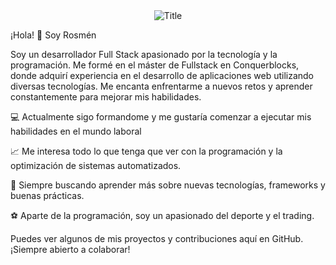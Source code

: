 <div align="center">
  <img src="https://readme-typing-svg.herokuapp.com?font=Architects+Daughter&color=%2338C2FF&size=40&center=true&vCenter=true&height=50&width=600&lines=Holaaa!+Soy+Rosmén+Valencia!!!;Bienvenidos+a+mi+perfil!" alt="Title"></img>
</div>

¡Hola! 👋 Soy Rosmén

Soy un desarrollador Full Stack apasionado por la tecnología y la programación. Me formé en el máster de Fullstack en Conquerblocks, donde adquirí experiencia en el desarrollo de aplicaciones web utilizando diversas tecnologías. Me encanta enfrentarme a nuevos retos y aprender constantemente para mejorar mis habilidades.

💻 Actualmente sigo formandome y me gustaría comenzar a ejecutar mis habilidades en el mundo laboral

📈 Me interesa todo lo que tenga que ver con la programación y la optimización de sistemas automatizados.

🚀 Siempre buscando aprender más sobre nuevas tecnologías, frameworks y buenas prácticas.

⚽️ Aparte de la programación, soy un apasionado del deporte y el trading.

Puedes ver algunos de mis proyectos y contribuciones aquí en GitHub. ¡Siempre abierto a colaborar!

